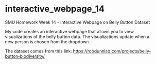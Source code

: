 # interactive_webpage_14
SMU Homework Week 14 - Interactive Webpage on Belly Button Dataset

My code creates an interactive webpage that allows you to view visualizations of the belly button data. The visualizations update when a new person is chosen from the dropdown.

The dataset comes from this link: https://robdunnlab.com/projects/belly-button-biodiversity/
